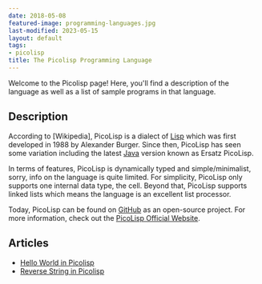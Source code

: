 ```yaml
---
date: 2018-05-08
featured-image: programming-languages.jpg
last-modified: 2023-05-15
layout: default
tags:
- picolisp
title: The Picolisp Programming Language
---
```


Welcome to the Picolisp page! Here, you'll find a description of the language as well as a list of sample programs in that language.

## Description

According to [Wikipedia], PicoLisp is a dialect of [Lisp][2] which was first 
developed in 1988 by Alexander Burger. Since then, PicoLisp has seen 
some variation including the latest [Java][3] version known as Ersatz PicoLisp.

In terms of features, PicoLisp is dynamically typed and simple/minimalist, sorry, 
info on the language is quite limited. For simplicity, PicoLisp only supports 
one internal data type, the cell. Beyond that, PicoLisp supports linked lists 
which means the language is an excellent list processor.

Today, PicoLisp can be found on [GitHub][4] as an open-source project. For more 
information, check out the [PicoLisp Official Website][5].

[1]: https://en.wikipedia.org/wiki/PicoLisp
[2]: https://en.wikipedia.org/wiki/Lisp_(programming_language)
[3]: https://en.wikipedia.org/wiki/Java_(programming_language)
[4]: https://github.com/picolisp/pil21
[5]: https://picolisp.com/wiki/?home


## Articles

- [Hello World in Picolisp](https://sampleprograms.io/projects/hello-world/picolisp)
- [Reverse String in Picolisp](https://sampleprograms.io/projects/reverse-string/picolisp)